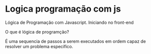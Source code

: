 # Logica programação com js
Lógica de Programação com Javascript. Iniciando no front-end

O que é lógica de programção?

É uma sequencia de passos a serem executados em ordem capaz de resolver um problema específico.


